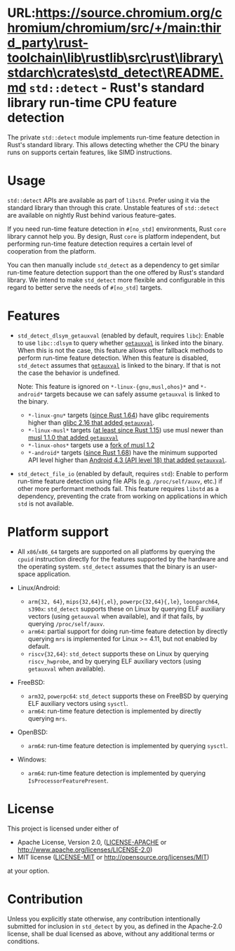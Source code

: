 URL:https://source.chromium.org/chromium/chromium/src/+/main:third_party\rust-toolchain\lib\rustlib\src\rust\library\stdarch\crates\std_detect\README.md
`std::detect` - Rust's standard library run-time CPU feature detection
=======

The private `std::detect` module implements run-time feature detection in Rust's
standard library. This allows detecting whether the CPU the binary runs on
supports certain features, like SIMD instructions.

# Usage

`std::detect` APIs are available as part of `libstd`. Prefer using it via the
standard library than through this crate. Unstable features of `std::detect` are
available on nightly Rust behind various feature-gates.

If you need run-time feature detection in `#[no_std]` environments, Rust `core`
library cannot help you. By design, Rust `core` is platform independent, but
performing run-time feature detection requires a certain level of cooperation
from the platform.

You can then manually include `std_detect` as a dependency to get similar
run-time feature detection support than the one offered by Rust's standard
library. We intend to make `std_detect` more flexible and configurable in this
regard to better serve the needs of `#[no_std]` targets.

# Features

* `std_detect_dlsym_getauxval` (enabled by default, requires `libc`): Enable to
use `libc::dlsym` to query whether [`getauxval`] is linked into the binary. When
this is not the case, this feature allows other fallback methods to perform
run-time feature detection. When this feature is disabled, `std_detect` assumes
that [`getauxval`] is linked to the binary. If that is not the case the behavior
is undefined.

  Note: This feature is ignored on `*-linux-{gnu,musl,ohos}*` and `*-android*` targets
  because we can safely assume `getauxval` is linked to the binary.
  * `*-linux-gnu*` targets ([since Rust 1.64](https://blog.rust-lang.org/2022/08/01/Increasing-glibc-kernel-requirements.html))
    have glibc requirements higher than [glibc 2.16 that added `getauxval`](https://sourceware.org/legacy-ml/libc-announce/2012/msg00000.html).
  * `*-linux-musl*` targets ([at least since Rust 1.15](https://github.com/rust-lang/rust/blob/1.15.0/src/ci/docker/x86_64-musl/build-musl.sh#L15))
    use musl newer than [musl 1.1.0 that added `getauxval`](https://git.musl-libc.org/cgit/musl/tree/WHATSNEW?h=v1.1.0#n1197)
  * `*-linux-ohos*` targets use a [fork of musl 1.2](https://gitee.com/openharmony/docs/blob/master/en/application-dev/reference/native-lib/musl.md)
  * `*-android*` targets ([since Rust 1.68](https://blog.rust-lang.org/2023/01/09/android-ndk-update-r25.html))
    have the minimum supported API level higher than [Android 4.3 (API level 18) that added `getauxval`](https://github.com/aosp-mirror/platform_bionic/blob/d3ebc2f7c49a9893b114124d4a6b315f3a328764/libc/include/sys/auxv.h#L49).

* `std_detect_file_io` (enabled by default, requires `std`): Enable to perform run-time feature
detection using file APIs (e.g. `/proc/self/auxv`, etc.) if other more performant
methods fail. This feature requires `libstd` as a dependency, preventing the
crate from working on applications in which `std` is not available.

[`getauxval`]: https://man7.org/linux/man-pages/man3/getauxval.3.html

# Platform support

* All `x86`/`x86_64` targets are supported on all platforms by querying the
  `cpuid` instruction directly for the features supported by the hardware and
  the operating system. `std_detect` assumes that the binary is an user-space
  application.

* Linux/Android:
  * `arm{32, 64}`, `mips{32,64}{,el}`, `powerpc{32,64}{,le}`, `loongarch64`, `s390x`:
    `std_detect` supports these on Linux by querying ELF auxiliary vectors (using `getauxval`
    when available), and if that fails, by querying `/proc/self/auxv`.
  * `arm64`: partial support for doing run-time feature detection by directly
    querying `mrs` is implemented for Linux >= 4.11, but not enabled by default.
  * `riscv{32,64}`:
    `std_detect` supports these on Linux by querying `riscv_hwprobe`, and
    by querying ELF auxiliary vectors (using `getauxval` when available).

* FreeBSD:
  * `arm32`, `powerpc64`: `std_detect` supports these on FreeBSD by querying ELF
    auxiliary vectors using `sysctl`.
  * `arm64`: run-time feature detection is implemented by directly querying `mrs`.

* OpenBSD:
  * `arm64`: run-time feature detection is implemented by querying `sysctl`.

* Windows:
  * `arm64`: run-time feature detection is implemented by querying `IsProcessorFeaturePresent`.

# License

This project is licensed under either of

 * Apache License, Version 2.0, ([LICENSE-APACHE](LICENSE-APACHE) or
   http://www.apache.org/licenses/LICENSE-2.0)
 * MIT license ([LICENSE-MIT](LICENSE-MIT) or
   http://opensource.org/licenses/MIT)

at your option.

# Contribution

Unless you explicitly state otherwise, any contribution intentionally submitted
for inclusion in `std_detect` by you, as defined in the Apache-2.0 license,
shall be dual licensed as above, without any additional terms or conditions.
